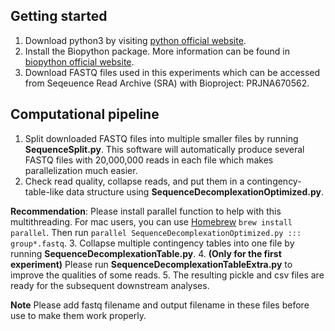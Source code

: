 ## Getting started 
1. Download python3 by visiting [python official website](https://www.python.org/downloads/). 
2. Install the Biopython package. More information can be found in [biopython official website](https://biopython.org/wiki/Packages).
3. Download FASTQ files used in this experiments which can be accessed from Seqeuence Read Archive (SRA) with Bioproject: PRJNA670562.

## Computational pipeline
1. Split downloaded FASTQ files into multiple smaller files by running **SequenceSplit.py**. This software will automatically produce several FASTQ files with 20,000,000 reads in each file which makes parallelization much easier. 
2. Check read quality, collapse reads, and put them in a contingency-table-like data structure using **SequenceDecomplexationOptimized.py**. 
        
**Recommendation**: Please install parallel function to help with this multithreading. For mac users, you can use [Homebrew](https://brew.sh/) `brew install parallel`. Then run `parallel SequenceDecomplexationOptimized.py ::: group*.fastq`. 
3. Collapse multiple contingency tables into one file by running **SequenceDecomplexationTable.py**. 
4. **(Only for the first experiment)** Please run **SequenceDecomplexationTableExtra.py** to improve the qualities of some reads. 
5. The resulting pickle and csv files are ready for the subsequent downstream analyses. 

**Note** Please add fastq filename and output filename in these files before use to make them work properly.    

